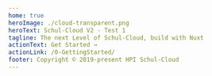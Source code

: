 ```yaml
---
home: true
heroImage: ./cloud-transparent.png
heroText: Schul-Cloud V2 - Test 1
tagline: The next Level of Schul-Cloud, build with Nuxt
actionText: Get Started →
actionLink: /0-GettingStarted/
footer: Copyright © 2019-present HPI Schul-Cloud
---
```

